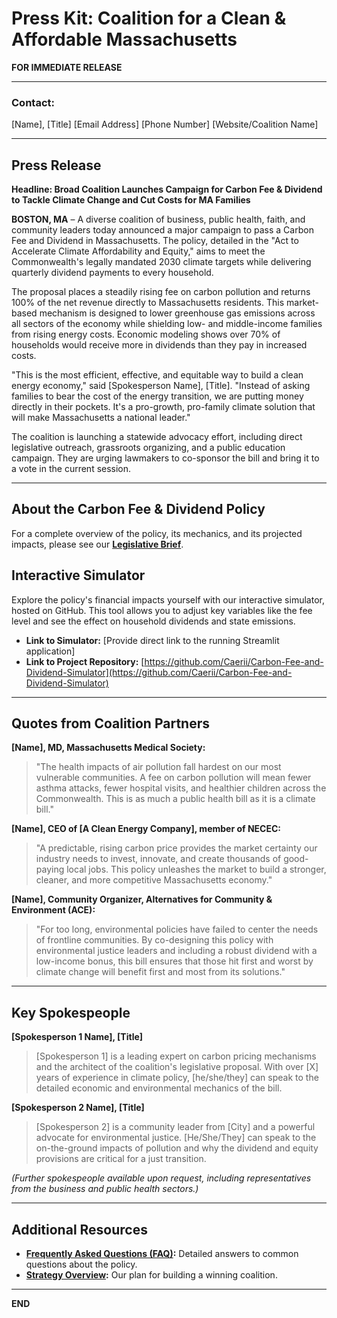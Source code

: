 # Press Kit: Coalition for a Clean & Affordable Massachusetts

**FOR IMMEDIATE RELEASE**

---

### **Contact:**
[Name], [Title]
[Email Address]
[Phone Number]
[Website/Coalition Name]

---

## **Press Release**

**Headline: Broad Coalition Launches Campaign for Carbon Fee & Dividend to Tackle Climate Change and Cut Costs for MA Families**

**BOSTON, MA** – A diverse coalition of business, public health, faith, and community leaders today announced a major campaign to pass a Carbon Fee and Dividend in Massachusetts. The policy, detailed in the "Act to Accelerate Climate Affordability and Equity," aims to meet the Commonwealth's legally mandated 2030 climate targets while delivering quarterly dividend payments to every household.

The proposal places a steadily rising fee on carbon pollution and returns 100% of the net revenue directly to Massachusetts residents. This market-based mechanism is designed to lower greenhouse gas emissions across all sectors of the economy while shielding low- and middle-income families from rising energy costs. Economic modeling shows over 70% of households would receive more in dividends than they pay in increased costs.

"This is the most efficient, effective, and equitable way to build a clean energy economy," said [Spokesperson Name], [Title]. "Instead of asking families to bear the cost of the energy transition, we are putting money directly in their pockets. It's a pro-growth, pro-family climate solution that will make Massachusetts a national leader."

The coalition is launching a statewide advocacy effort, including direct legislative outreach, grassroots organizing, and a public education campaign. They are urging lawmakers to co-sponsor the bill and bring it to a vote in the current session.

---

## **About the Carbon Fee & Dividend Policy**

For a complete overview of the policy, its mechanics, and its projected impacts, please see our **[Legislative Brief](./LEGISLATIVE_BRIEF.md)**.

## **Interactive Simulator**

Explore the policy's financial impacts yourself with our interactive simulator, hosted on GitHub. This tool allows you to adjust key variables like the fee level and see the effect on household dividends and state emissions.
*   **Link to Simulator:** [Provide direct link to the running Streamlit application]
*   **Link to Project Repository:** [https://github.com/Caerii/Carbon-Fee-and-Dividend-Simulator](https://github.com/Caerii/Carbon-Fee-and-Dividend-Simulator)

---

## **Quotes from Coalition Partners**

**[Name], MD, Massachusetts Medical Society:**
> "The health impacts of air pollution fall hardest on our most vulnerable communities. A fee on carbon pollution will mean fewer asthma attacks, fewer hospital visits, and healthier children across the Commonwealth. This is as much a public health bill as it is a climate bill."

**[Name], CEO of [A Clean Energy Company], member of NECEC:**
> "A predictable, rising carbon price provides the market certainty our industry needs to invest, innovate, and create thousands of good-paying local jobs. This policy unleashes the market to build a stronger, cleaner, and more competitive Massachusetts economy."

**[Name], Community Organizer, Alternatives for Community & Environment (ACE):**
> "For too long, environmental policies have failed to center the needs of frontline communities. By co-designing this policy with environmental justice leaders and including a robust dividend with a low-income bonus, this bill ensures that those hit first and worst by climate change will benefit first and most from its solutions."

---

## **Key Spokespeople**

**[Spokesperson 1 Name], [Title]**
> [Spokesperson 1] is a leading expert on carbon pricing mechanisms and the architect of the coalition's legislative proposal. With over [X] years of experience in climate policy, [he/she/they] can speak to the detailed economic and environmental mechanics of the bill.

**[Spokesperson 2 Name], [Title]**
> [Spokesperson 2] is a community leader from [City] and a powerful advocate for environmental justice. [He/She/They] can speak to the on-the-ground impacts of pollution and why the dividend and equity provisions are critical for a just transition.

*(Further spokespeople available upon request, including representatives from the business and public health sectors.)*

---

## **Additional Resources**

*   **[Frequently Asked Questions (FAQ)](./FAQ.md):** Detailed answers to common questions about the policy.
*   **[Strategy Overview](./STRATEGY.md):** Our plan for building a winning coalition.

---
**END** 